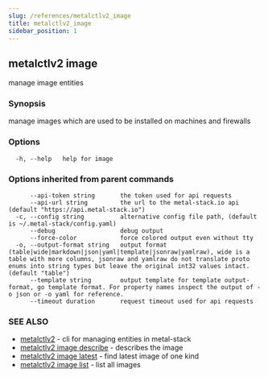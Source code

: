 ```yaml
---
slug: /references/metalctlv2_image
title: metalctlv2_image
sidebar_position: 1
---
```


## metalctlv2 image

manage image entities

### Synopsis

manage images which are used to be installed on machines and firewalls

### Options

```
  -h, --help   help for image
```

### Options inherited from parent commands

```
      --api-token string       the token used for api requests
      --api-url string         the url to the metal-stack.io api (default "https://api.metal-stack.io")
  -c, --config string          alternative config file path, (default is ~/.metal-stack/config.yaml)
      --debug                  debug output
      --force-color            force colored output even without tty
  -o, --output-format string   output format (table|wide|markdown|json|yaml|template|jsonraw|yamlraw), wide is a table with more columns, jsonraw and yamlraw do not translate proto enums into string types but leave the original int32 values intact. (default "table")
      --template string        output template for template output-format, go template format. For property names inspect the output of -o json or -o yaml for reference.
      --timeout duration       request timeout used for api requests
```

### SEE ALSO

* [metalctlv2](./metalctlv2.md)	 - cli for managing entities in metal-stack
* [metalctlv2 image describe](./metalctlv2_image_describe.md)	 - describes the image
* [metalctlv2 image latest](./metalctlv2_image_latest.md)	 - find latest image of one kind
* [metalctlv2 image list](./metalctlv2_image_list.md)	 - list all images

